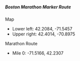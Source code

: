 ##### Boston Marathon Marker Route

Map

- Lower left: 42.2084, -71.5457
- Upper right: 42.4014, -70.8975


Marathon Route  

+ Mile 0: -71.5166, 42.2307
